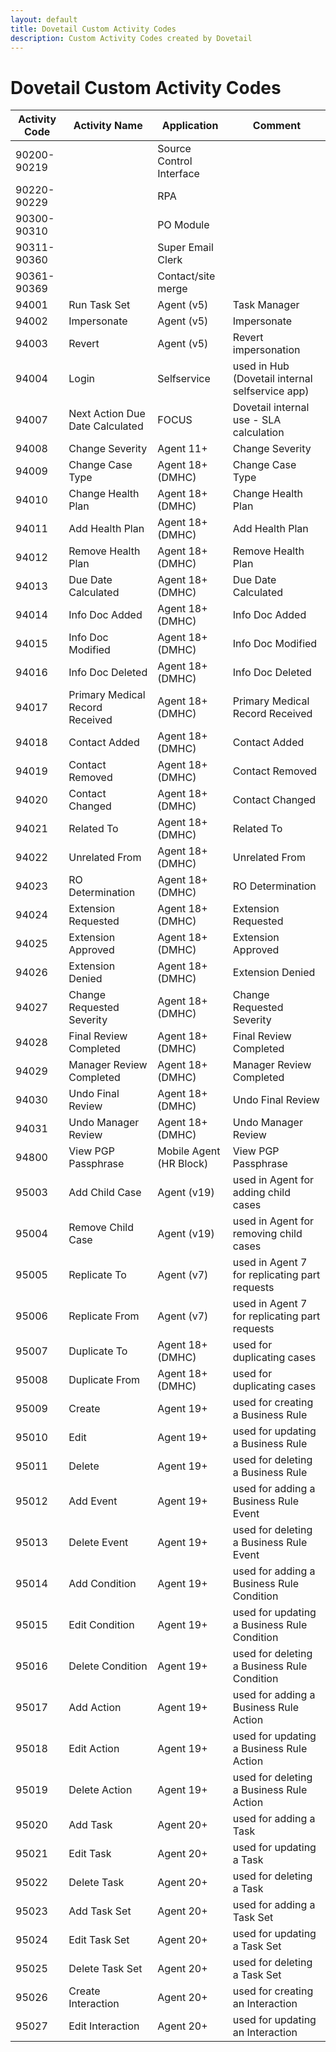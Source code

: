 ```yaml
---
layout: default
title: Dovetail Custom Activity Codes
description: Custom Activity Codes created by Dovetail
---
```


# Dovetail Custom Activity Codes

| Activity Code | Activity Name | Application  | Comment |
| --- | --- | --- | --- |
| 90200-90219 | |Source Control Interface|
| 90220-90229 | |RPA|
| 90300-90310 | |PO Module|
| 90311-90360 | |Super Email Clerk|
| 90361-90369 | |Contact/site merge|
| 94001 | Run Task Set | Agent (v5)  | Task Manager|
| 94002 | Impersonate | Agent (v5)  | Impersonate|
| 94003 | Revert | Agent (v5)  | Revert impersonation|
| 94004 | Login | Selfservice | used in Hub (Dovetail internal selfservice app)|
| 94007 | Next Action Due Date Calculated | FOCUS | Dovetail internal use - SLA calculation |
| 94008 | Change Severity | Agent 11+   | Change Severity |
| 94009 | Change Case Type | Agent 18+ (DMHC)   | Change Case Type |
| 94010 | Change Health Plan | Agent 18+ (DMHC)   | Change Health Plan |
| 94011 | Add Health Plan | Agent 18+ (DMHC)   | Add Health Plan |
| 94012 | Remove Health Plan | Agent 18+ (DMHC)   | Remove Health Plan |
| 94013 | Due Date Calculated | Agent 18+ (DMHC)   | Due Date Calculated |
| 94014 | Info Doc Added | Agent 18+ (DMHC)   | Info Doc Added |
| 94015 | Info Doc Modified | Agent 18+ (DMHC)   | Info Doc Modified |
| 94016 | Info Doc Deleted | Agent 18+ (DMHC)   | Info Doc Deleted |
| 94017 | Primary Medical Record Received | Agent 18+ (DMHC)   | Primary Medical Record Received |
| 94018 | Contact Added | Agent 18+ (DMHC)   | Contact Added |
| 94019 | Contact Removed | Agent 18+ (DMHC)   | Contact Removed |
| 94020 | Contact Changed | Agent 18+ (DMHC)   | Contact Changed |
| 94021 | Related To | Agent 18+ (DMHC)   | Related To |
| 94022 | Unrelated From | Agent 18+ (DMHC)   | Unrelated From |
| 94023 | RO Determination | Agent 18+ (DMHC)   | RO Determination |
| 94024 | Extension Requested | Agent 18+ (DMHC)   | Extension Requested |
| 94025 | Extension Approved | Agent 18+ (DMHC)   | Extension Approved |
| 94026 | Extension Denied | Agent 18+ (DMHC)   | Extension Denied |
| 94027 | Change Requested Severity | Agent 18+ (DMHC)   | Change Requested Severity |
| 94028 | Final Review Completed | Agent 18+ (DMHC)   | Final Review Completed |
| 94029 | Manager Review Completed | Agent 18+ (DMHC)   | Manager Review Completed |
| 94030 | Undo Final Review | Agent 18+ (DMHC)   | Undo Final Review |
| 94031 | Undo Manager Review | Agent 18+ (DMHC)   | Undo Manager Review |
| 94800 | View PGP Passphrase | Mobile Agent (HR Block) | View PGP Passphrase |
| 95003 | Add Child Case | Agent (v19) | used in Agent for adding child cases|
| 95004 | Remove Child Case | Agent (v19) | used in Agent for removing child cases|
| 95005 | Replicate To | Agent (v7) | used in Agent 7 for replicating part requests|
| 95006 | Replicate From | Agent (v7)  | used in Agent 7 for replicating part requests|
| 95007 | Duplicate To | Agent 18+ (DMHC) | used for duplicating cases|
| 95008 | Duplicate From | Agent 18+ (DMHC) | used for duplicating cases|
| 95009 | Create | Agent 19+ | used for creating a Business Rule |
| 95010 | Edit | Agent 19+ | used for updating a Business Rule |
| 95011 | Delete | Agent 19+ | used for deleting a Business Rule |
| 95012 | Add Event | Agent 19+ | used for adding a Business Rule Event |
| 95013 | Delete Event | Agent 19+ | used for deleting a Business Rule Event |
| 95014 | Add Condition | Agent 19+ | used for adding a Business Rule Condition |
| 95015 | Edit Condition | Agent 19+ | used for updating a Business Rule Condition |
| 95016 | Delete Condition | Agent 19+ | used for deleting a Business Rule Condition |
| 95017 | Add Action | Agent 19+ | used for adding a Business Rule Action |
| 95018 | Edit Action | Agent 19+ | used for updating a Business Rule Action |
| 95019 | Delete Action | Agent 19+ | used for deleting a Business Rule Action |
| 95020 | Add Task | Agent 20+ | used for adding a Task |
| 95021 | Edit Task | Agent 20+ | used for updating a Task |
| 95022 | Delete Task | Agent 20+ | used for deleting a Task |
| 95023 | Add Task Set | Agent 20+ | used for adding a Task Set |
| 95024 | Edit Task Set | Agent 20+ | used for updating a Task Set |
| 95025 | Delete Task Set | Agent 20+ | used for deleting a Task Set |
| 95026 | Create Interaction | Agent 20+ | used for creating an Interaction |
| 95027 | Edit Interaction | Agent 20+ | used for updating an Interaction |


